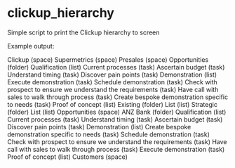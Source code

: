 # clickup_hierarchy
Simple script to print the Clickup hierarchy to screen

Example output:

Clickup (space)
Supermetrics (space)
Presales (space)
      Opportunities (folder)
      Qualification (list)
          Current processes (task)
          Ascertain budget (task)
          Understand timing (task)
          Discover pain points (task)
      Demonstration (list)
          Execute demonstration (task)
                        Schedule demonstration (task)
                        Check with prospect to ensure we understand the requirements (task)
                        Have call with sales to walk through process (task)
                        Create bespoke demonstration specific to needs (task)
                Proof of concept (list)
        Existing (folder)
                List (list)
        Strategic (folder)
                List (list)
Opportunities (space)
        ANZ Bank (folder)
                Qualification (list)
                        Current processes (task)
                        Understand timing (task)
                        Ascertain budget (task)
                        Discover pain points (task)
                Demonstration (list)
                        Create bespoke demonstration specific to needs (task)
                        Schedule demonstration (task)
                        Check with prospect to ensure we understand the requirements (task)
                        Have call with sales to walk through process (task)
                        Execute demonstration (task)
                Proof of concept (list)
Customers (space)
